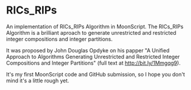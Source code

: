 # RICs_RIPs
An implementation of RICs_RIPs Algorithm in MoonScript. The RICs_RIPs Algorithm is a brilliant aproach to generate unrestricted and restricted integer compositions and integer partitions. 

It was proposed by John Douglas Opdyke on his papper "A Unified Approach to Algorithms Generating Unrestricted and Restricted Integer Compositions and Integer Partitions" (full text at http://bit.ly/1Mmgqg9).

It's my first MoonScript code and GitHub submission, so I hope you don't mind it's a little rough yet.
